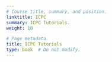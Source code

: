 ```yaml
---
# Course title, summary, and position.
linktitle: ICPC
summary: ICPC Tutorials.
weight: 10

# Page metadata.
title: ICPC Tutorials
type: book  # Do not modify.
---
```

